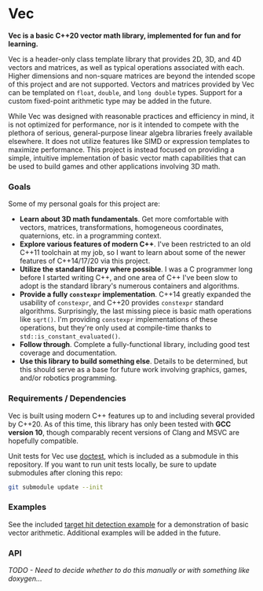# Vec
**Vec is a basic C++20 vector math library, implemented for fun and for learning.**

Vec is a header-only class template library that provides 2D, 3D, and 4D vectors and matrices, as
well as typical operations associated with each. Higher dimensions and non-square matrices are
beyond the intended scope of this project and are not supported. Vectors and matrices provided by
Vec can be templated on `float`, `double`, and `long double` types. Support for a custom fixed-point
arithmetic type may be added in the future.

While Vec was designed with reasonable practices and efficiency in mind, it is not optimized for
performance, nor is it intended to compete with the plethora of serious, general-purpose linear
algebra libraries freely available elsewhere. It does not utilize features like SIMD or expression 
templates to maximize performance. This project is instead focused on providing a simple, intuitive 
implementation of basic vector math capabilities that can be used to build games and other
applications involving 3D math.

### Goals
Some of my personal goals for this project are:
* **Learn about 3D math fundamentals**. Get more comfortable with vectors, matrices,
  transformations, homogeneous coordinates, quaternions, etc. in a programming context.
* **Explore various features of modern C++**. I've been restricted to an old C++11 toolchain at 
  my job, so I want to learn about some of the newer features of C++14/17/20 via this project.
* **Utilize the standard library where possible**. I was a C programmer long before I started 
  writing C++, and one area of C++ I've been slow to adopt is the standard library's numerous
  containers and algorithms.
* **Provide a fully `constexpr` implementation**. C++14 greatly expanded the usability of 
  `constexpr`, and C++20 provides `constexpr` standard algorithms. Surprisingly, the last missing 
  piece is basic math operations like `sqrt()`. I'm providing `constexpr` implementations of these 
  operations, but they're only used at compile-time thanks to `std::is_constant_evaluated()`.
* **Follow through**. Complete a fully-functional library, including good test coverage and
  documentation.
* **Use this library to build something else**. Details to be determined, but this should serve as 
  a base for future work involving graphics, games, and/or robotics programming.

### Requirements / Dependencies

Vec is built using modern C++ features up to and including several provided by C++20. As of this 
time, this library has only been tested with **GCC version 10**, though comparably recent 
versions of Clang and MSVC are hopefully compatible.

Unit tests for Vec use [doctest](https://github.com/onqtam/doctest), which is included as a 
submodule in this repository. If you want to run unit tests locally, be sure to update submodules 
after cloning this repo:
```bash
git submodule update --init
```

### Examples
See the included [target hit detection example](examples/target_hit_detection.cpp) for a
demonstration of basic vector arithmetic. Additional examples will be added in the future.

### API
*TODO - Need to decide whether to do this manually or with something like doxygen...*
